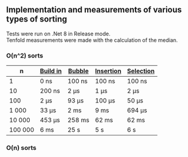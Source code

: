 ## Implementation and measurements of various types of sorting

Tests were run on .Net 8 in Release mode.  
Tenfold measurements were made with the calculation of the median.

### O(n^2) sorts

| n       | [Build in][1] | [Bubble][2] | [Insertion][3] | [Selection][4] |
| ------- | -------- | ------ | --------- | --------- |
| 1       | 0 ns     | 100 ns | 100 ns    | 100 ns    |
| 10      | 200 ns   | 2 μs   | 1 μs      | 2 μs      |
| 100     | 2 μs     | 93 μs  | 100 μs    | 50 μs     |
| 1 000   | 33 μs    | 2 ms   | 9 ms      | 694 μs    |
| 10 000  | 453 μs   | 258 ms | 62 ms     | 62 ms     |
| 100 000 | 6 ms     | 25 s   | 5 s       | 6 s       |

[1]: https://learn.microsoft.com/en-us/dotnet/api/system.collections.generic.list-1.sort?view=net-8.0
[2]: n2/BubbleSort.cs
[3]: n2/InsertionSort.cs
[4]: n2/SelectionSort.cs

### O(n) sorts